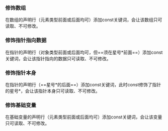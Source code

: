 ### 修饰数组

在数组的声明行（元素类型前面或后面均可）添加const关键词，会让该数组只可读取、不可修改。

### 修饰指针指向数据

在指针的声明行（对象类型前面或后面均可，但==须在星号\*前面==）添加const关键词，会让该指针指向的数据只可读取、不可修改。

### 修饰指针本身

在指针的声明行（==星号\*的后面==）添加const关键词，此时const修饰了指针的星号\*，会让该指针本身只可读取、不可修改。

### 修饰基础变量

在基础变量的声明行（元素类型前面或后面均可）添加const关键词，会让该变量只可读取、不可修改。